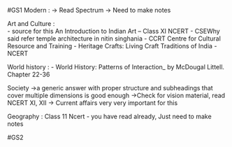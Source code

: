 
#GS1 
Modern :
	 -> Read Spectrum
	 -> Need to make notes

Art and Culture :  
	- source for this An Introduction to Indian Art – Class XI NCERT
	- CSEWhy said refer temple architecture in nitin singhania
	- CCRT Centre for Cultural Resource and Training
	- Heritage Crafts: Living Craft Traditions of India -NCERT

World history  :
	- World History: Patterns of Interaction_ by McDougal Littell. Chapter 22-36
	
Society 
	->a generic answer with proper structure and subheadings that cover multiple dimensions is good enough
	 ->Check for vision material, read NCERT XI, XII
	 -> Current affairs very very important for this
	 
Geography :
	 Class 11 Ncert - you have read already, 
	 Just need to make notes
	





#GS2





